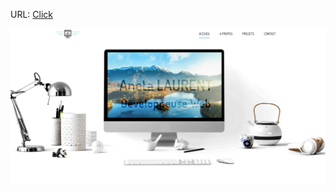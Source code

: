 URL:  <a href="https://aneta-laurent.github.io/portfolio/index.html" class="text-center" target="_blank"
                >Click</a>

<img src="screenshot e-portfolio.png" alt="photo"> 
